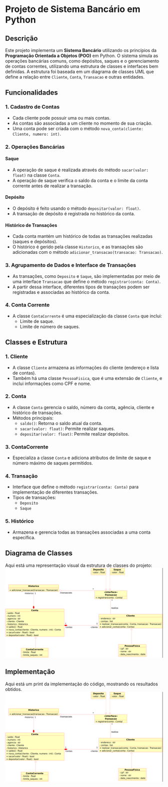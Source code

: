# Projeto de Sistema Bancário em Python

## Descrição
Este projeto implementa um **Sistema Bancário** utilizando os princípios da **Programação Orientada a Objetos (POO)** em Python. O sistema simula as operações bancárias comuns, como depósitos, saques e o gerenciamento de contas correntes, utilizando uma estrutura de classes e interfaces bem definidas. A estrutura foi baseada em um diagrama de classes UML que define a relação entre `Cliente`, `Conta`, `Transacao` e outras entidades.

## Funcionalidades

### 1. Cadastro de Contas
- Cada cliente pode possuir uma ou mais contas.
- As contas são associadas a um cliente no momento de sua criação.
- Uma conta pode ser criada com o método `nova_conta(cliente: Cliente, numero: int)`.

### 2. Operações Bancárias
#### Saque
- A operação de saque é realizada através do método `sacar(valor: float)` na classe `Conta`.
- A operação de saque verifica o saldo da conta e o limite da conta corrente antes de realizar a transação.

#### Depósito
- O depósito é feito usando o método `depositar(valor: float)`.
- A transação de depósito é registrada no histórico da conta.

#### Histórico de Transações
- Cada conta mantém um histórico de todas as transações realizadas (saques e depósitos).
- O histórico é gerido pela classe `Historico`, e as transações são adicionadas com o método `adicionar_transacao(transacao: Transacao)`.

### 3. Agrupamento de Dados e Interface de Transações
- As transações, como `Deposito` e `Saque`, são implementadas por meio de uma interface `Transacao` que define o método `registrar(conta: Conta)`.
- A partir dessa interface, diferentes tipos de transações podem ser registradas e associadas ao histórico da conta.

### 4. Conta Corrente
- A classe `ContaCorrente` é uma especialização da classe `Conta` que inclui:
  - Limite de saque.
  - Limite de número de saques.

## Classes e Estrutura

### 1. **Cliente**
- A classe `Cliente` armazena as informações do cliente (endereço e lista de contas).
- Também há uma classe `PessoaFisica`, que é uma extensão de `Cliente`, e inclui informações como CPF e nome.

### 2. **Conta**
- A classe `Conta` gerencia o saldo, número da conta, agência, cliente e histórico de transações.
- Métodos principais:
  - `saldo()`: Retorna o saldo atual da conta.
  - `sacar(valor: float)`: Permite realizar saques.
  - `depositar(valor: float)`: Permite realizar depósitos.

### 3. **ContaCorrente**
- Especializa a classe `Conta` e adiciona atributos de limite de saque e número máximo de saques permitidos.

### 4. **Transação**
- Interface que define o método `registrar(conta: Conta)` para implementação de diferentes transações.
- Tipos de transações:
  - `Deposito`
  - `Saque`

### 5. **Histórico**
- Armazena e gerencia todas as transações associadas a uma conta específica.

## Diagrama de Classes
Aqui está uma representação visual da estrutura de classes do projeto:
![Diagrama de Classes](./Images/Trilha%20Python%20-%20desafio.png)

## Implementação
Aqui está um print da implementação do código, mostrando os resultados obtidos.
![Resultados](./Images/Trilha%20Python%20-%20desafio.png)
